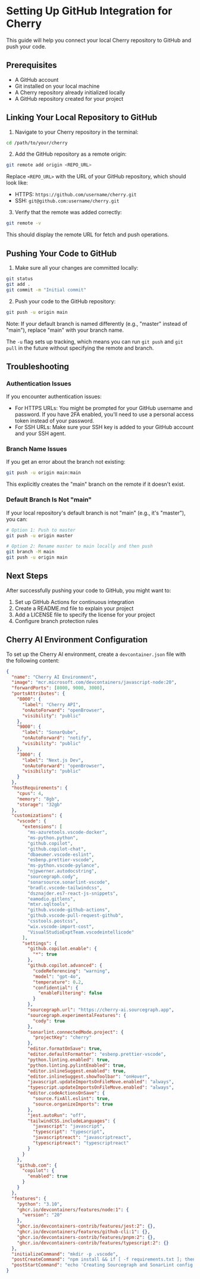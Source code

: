 # Setting Up GitHub Integration for Cherry

This guide will help you connect your local Cherry repository to GitHub and push your code.

## Prerequisites

- A GitHub account
- Git installed on your local machine
- A Cherry repository already initialized locally
- A GitHub repository created for your project

## Linking Your Local Repository to GitHub

1. Navigate to your Cherry repository in the terminal:

```bash
cd /path/to/your/cherry
```

2. Add the GitHub repository as a remote origin:

```bash
git remote add origin <REPO_URL>
```

Replace `<REPO_URL>` with the URL of your GitHub repository, which should look like:

- HTTPS: `https://github.com/username/cherry.git`
- SSH: `git@github.com:username/cherry.git`

3. Verify that the remote was added correctly:

```bash
git remote -v
```

This should display the remote URL for fetch and push operations.

## Pushing Your Code to GitHub

1. Make sure all your changes are committed locally:

```bash
git status
git add .
git commit -m "Initial commit"
```

2. Push your code to the GitHub repository:

```bash
git push -u origin main
```

Note: If your default branch is named differently (e.g., "master" instead of "main"), replace "main" with your branch name.

The `-u` flag sets up tracking, which means you can run `git push` and `git pull` in the future without specifying the remote and branch.

## Troubleshooting

### Authentication Issues

If you encounter authentication issues:

- For HTTPS URLs: You might be prompted for your GitHub username and password. If you have 2FA enabled, you'll need to use a personal access token instead of your password.
- For SSH URLs: Make sure your SSH key is added to your GitHub account and your SSH agent.

### Branch Name Issues

If you get an error about the branch not existing:

```bash
git push -u origin main:main
```

This explicitly creates the "main" branch on the remote if it doesn't exist.

### Default Branch Is Not "main"

If your local repository's default branch is not "main" (e.g., it's "master"), you can:

```bash
# Option 1: Push to master
git push -u origin master

# Option 2: Rename master to main locally and then push
git branch -M main
git push -u origin main
```

## Next Steps

After successfully pushing your code to GitHub, you might want to:

1. Set up GitHub Actions for continuous integration
2. Create a README.md file to explain your project
3. Add a LICENSE file to specify the license for your project
4. Configure branch protection rules

## Cherry AI Environment Configuration

To set up the Cherry AI environment, create a `devcontainer.json` file with the following content:

```json
{
  "name": "Cherry AI Environment",
  "image": "mcr.microsoft.com/devcontainers/javascript-node:20",
  "forwardPorts": [8000, 9000, 3000],
  "portsAttributes": {
    "8000": {
      "label": "Cherry API",
      "onAutoForward": "openBrowser",
      "visibility": "public"
    },
    "9000": {
      "label": "SonarQube",
      "onAutoForward": "notify",
      "visibility": "public"
    },
    "3000": {
      "label": "Next.js Dev",
      "onAutoForward": "openBrowser",
      "visibility": "public"
    }
  },
  "hostRequirements": {
    "cpus": 4,
    "memory": "8gb",
    "storage": "32gb"
  },
  "customizations": {
    "vscode": {
      "extensions": [
        "ms-azuretools.vscode-docker",
        "ms-python.python",
        "github.copilot",
        "github.copilot-chat",
        "dbaeumer.vscode-eslint",
        "esbenp.prettier-vscode",
        "ms-python.vscode-pylance",
        "njpwerner.autodocstring",
        "sourcegraph.cody",
        "sonarsource.sonarlint-vscode",
        "bradlc.vscode-tailwindcss",
        "dsznajder.es7-react-js-snippets",
        "eamodio.gitlens",
        "mtxr.sqltools",
        "github.vscode-github-actions",
        "github.vscode-pull-request-github",
        "csstools.postcss",
        "wix.vscode-import-cost",
        "VisualStudioExptTeam.vscodeintellicode"
      ],
      "settings": {
        "github.copilot.enable": {
          "*": true
        },
        "github.copilot.advanced": {
          "codeReferencing": "warning",
          "model": "gpt-4o",
          "temperature": 0.2,
          "confidential": {
            "enableFiltering": false
          }
        },
        "sourcegraph.url": "https://cherry-ai.sourcegraph.app",
        "sourcegraph.experimentalFeatures": {
          "cody": true
        },
        "sonarlint.connectedMode.project": {
          "projectKey": "cherry"
        },
        "editor.formatOnSave": true,
        "editor.defaultFormatter": "esbenp.prettier-vscode",
        "python.linting.enabled": true,
        "python.linting.pylintEnabled": true,
        "editor.inlineSuggest.enabled": true,
        "editor.inlineSuggest.showToolbar": "onHover",
        "javascript.updateImportsOnFileMove.enabled": "always",
        "typescript.updateImportsOnFileMove.enabled": "always",
        "editor.codeActionsOnSave": {
          "source.fixAll.eslint": true,
          "source.organizeImports": true
        },
        "jest.autoRun": "off",
        "tailwindCSS.includeLanguages": {
          "javascript": "javascript",
          "typescript": "typescript",
          "javascriptreact": "javascriptreact",
          "typescriptreact": "typescriptreact"
        }
      }
    },
    "github.com": {
      "copilot": {
        "enabled": true
      }
    }
  },
  "features": {
    "python": "3.10",
    "ghcr.io/devcontainers/features/node:1": {
      "version": "20"
    },
    "ghcr.io/devcontainers-contrib/features/jest:2": {},
    "ghcr.io/devcontainers/features/github-cli:1": {},
    "ghcr.io/devcontainers-contrib/features/pnpm:2": {},
    "ghcr.io/devcontainers-contrib/features/typescript:2": {}
  },
  "initializeCommand": "mkdir -p .vscode",
  "postCreateCommand": "npm install && if [ -f requirements.txt ]; then pip install -r requirements.txt; fi && pip install pylint pytest && npm install -g madge && git config --global pull.rebase true",
  "postStartCommand": "echo 'Creating Sourcegraph and SonarLint config...' && mkdir -p /workspaces/cherry/.vscode && echo '{\"sourcegraph.url\": \"https://cherry-ai.sourcegraph.app\", \"sonarlint.connectedMode.project\": {\"projectKey\": \"cherry\"}}' > /workspaces/cherry/.vscode/settings.json"
}
```

